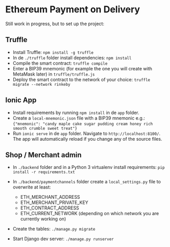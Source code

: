 # Ethereum Payment on Delivery

Still work in progress, but to set up the project:

## Truffle

- Install Truffle: `npm install -g truffle`
- In de `./truffle` folder install dependencies: `npm install`
- Compile the smart contract: `truffle compile`
- Enter a BIP39 mnemonic (for example the one you will create with MetaMask later) in `truffle/truffle.js`
- Deploy the smart contract to the network of your choice: `truffle migrate --network rinkeby`


## Ionic App

- Install requirements by running `npm install` in de `app` folder.
- Create a `local-mnemonic.json` file with a BIP39 mnemonic e.g.: `{"mnemonic": "candy maple cake sugar pudding cream honey rich smooth crumble sweet treat"}`
- Run `ionic serve` in de `app` folder. Navigate to `http://localhost:8100/`. The app will automatically reload if you change any of the source files.



## Shop / Merchant admin

- In `./backend` folder and in a Python 3 virtualenv install requirements: `pip install -r requirements.txt`
- In `./backend/paymentchannels` folder create a `local_settings.py` file to overwrite at least:
  - ETH_MERCHANT_ADDRESS
  - ETH_MERCHANT_PRIVATE_KEY
  - ETH_CONTRACT_ADDRESS
  - ETH_CURRENT_NETWORK (depending on which network you are currently working on)

- Create the tables: `./manage.py migrate`
- Start Django dev server: `./manage.py runserver`
